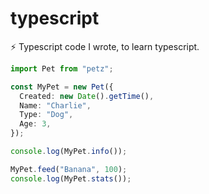 # typescript

⚡ Typescript code I wrote, to learn typescript.

```ts
import Pet from "petz";

const MyPet = new Pet({
  Created: new Date().getTime(),
  Name: "Charlie",
  Type: "Dog",
  Age: 3,
});

console.log(MyPet.info());

MyPet.feed("Banana", 100);
console.log(MyPet.stats());
```
